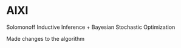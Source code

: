 # AIXI
Solomonoff Inductive Inference + Bayesian Stochastic Optimization

Made changes to the algorithm
